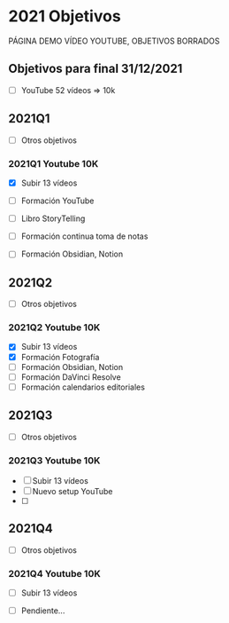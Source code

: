 # 2021 Objetivos
 PÁGINA DEMO VÍDEO YOUTUBE, OBJETIVOS BORRADOS
 
 ## Objetivos para final 31/12/2021
 - [ ] YouTube 52 vídeos => 10k
 
 

## 2021Q1
 - [ ] Otros objetivos


### 2021Q1 Youtube 10K
 - [x] Subir 13 vídeos
 - [ ] Formación YouTube
 - [ ] Libro StoryTelling
 - [ ] Formación continua toma de notas
 - [ ] Formación Obsidian, Notion
 

## 2021Q2
 - [ ] Otros objetivos


### 2021Q2 Youtube 10K
 - [x] Subir 13 vídeos
 - [x] Formación Fotografía
 - [ ] Formación Obsidian, Notion
 - [ ] Formación DaVinci Resolve
 - [ ] Formación calendarios editoriales

## 2021Q3
 - [ ] Otros objetivos

### 2021Q3 Youtube 10K
 - [ ] Subir 13 vídeos
 - [ ] Nuevo setup YouTube
 - [ ] 

 
## 2021Q4
 - [ ] Otros objetivos

### 2021Q4 Youtube 10K
 - [ ] Subir 13 vídeos
 - [ ] Pendiente...

